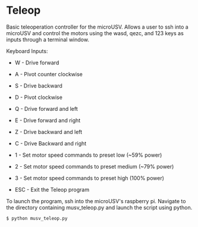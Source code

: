 # Teleop

Basic teleoperation controller for the microUSV. Allows a user to ssh into a microUSV and control the motors using the wasd, qezc, and 123 keys as inputs through a terminal window. 

Keyboard Inputs:
 - W - Drive forward
 - A - Pivot counter clockwise
 - S - Drive backward
 - D - Pivot clockwise
 
 - Q - Drive forward and left
 - E - Drive forward and right
 - Z - Drive backward and left
 - C - Drive Backward and right
 
 - 1 - Set motor speed commands to preset low (~59% power)
 - 2 - Set motor speed commands to preset medium (~79% power)
 - 3 - Set motor speed commands to preset high (100% power)

 - ESC - Exit the Teleop program

To launch the program, ssh into the microUSV's raspberry pi.  Navigate to the directory containing musv_teleop.py and launch the script using python.

    $ python musv_teleop.py
